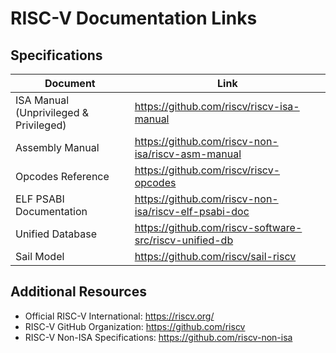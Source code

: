 # RISC-V Documentation Links

## Specifications

| Document | Link |
|----------|------|
| ISA Manual (Unprivileged & Privileged) | https://github.com/riscv/riscv-isa-manual |
| Assembly Manual | https://github.com/riscv-non-isa/riscv-asm-manual |
| Opcodes Reference | https://github.com/riscv/riscv-opcodes |
| ELF PSABI Documentation | https://github.com/riscv-non-isa/riscv-elf-psabi-doc |
| Unified Database | https://github.com/riscv-software-src/riscv-unified-db |
| Sail Model | https://github.com/riscv/sail-riscv |

## Additional Resources

- Official RISC-V International: https://riscv.org/
- RISC-V GitHub Organization: https://github.com/riscv
- RISC-V Non-ISA Specifications: https://github.com/riscv-non-isa